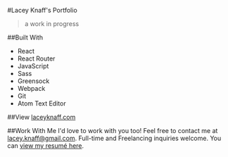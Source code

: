 #Lacey Knaff's Portfolio
>a work in progress

##Built With
* React
* React Router
* JavaScript
* Sass
* Greensock
* Webpack
* Git
* Atom Text Editor

##View
[laceyknaff.com](http://www.laceyknaff.com/)

##Work With Me
I'd love to work with you too! Feel free to contact me at lacey.knaff@gmail.com. Full-time and Freelancing inquiries welcome. You can [view my resumé here](https://lrknaff.github.io/resume/).
